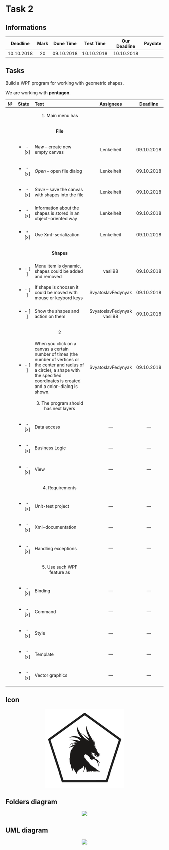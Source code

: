 # Task 2

## Informations

| Deadline |Mark|Done Time |Test Time |Our Deadline|Paydate|
|:--------:|:--:|:--------:|:--------:|:----------:|:-----:|
|10.10.2018| 20 |09.10.2018|10.10.2018| 10.10.2018 |       |


## Tasks
Build a WPF program for working with geometric shapes.

We are working with **pentagon**.

|№|          State         |                            Text                                           |   Assignees  |  Deadline  |
|-|:----------------------:|:--------------------------------------------------------------------------|:------------:|:----------:|
| |                        | <p align="center">   1. Main menu has    </p>                             |              |            |
| |                        | <p align="center"> **File** </p>                                          |              |            |
| |<ul><li>- [x] </li></ul>| *New* – create new empty canvas                                           |  Lenkelheit  | 09.10.2018 |
| |<ul><li>- [x] </li></ul>| *Open* – open file dialog                                                 |  Lenkelheit  | 09.10.2018 |
| |<ul><li>- [x] </li></ul>| *Save* – save the canvas with shapes into the file                        |  Lenkelheit  | 09.10.2018 |
| |<ul><li>- [x] </li></ul>| Information about the shapes is stored in an object-oriented way          |  Lenkelheit  | 09.10.2018 |
| |<ul><li>- [x] </li></ul>| Use Xml-serialization                                                     |  Lenkelheit  | 09.10.2018 |
| |                        | <p align="center">**Shapes** </p>                                         |              |            |
| |<ul><li>- [ ] </li></ul>|   Menu item is dynamic, shapes could be added and removed                 |   vasil98    | 09.10.2018 |
| |<ul><li>- [ ] </li></ul>|   If shape is choosen it could be moved with mouse or keybord keys      |SvyatoslavFedynyak|09.10.2018|
| |<ul><li>- [ ] </li></ul>|   Show the shapes and action on them                         |SvyatoslavFedynyak<br>vasil98|09.10.2018|
| |                        | <p align="center">    2       </p>                                        |              |            |
| |<ul><li>- [ ] </li></ul>| When you click on a canvas a certain number of times (the number of vertices or the center and radius of a circle), a shape with the specified coordinates is created and a color-dialog is shown.              |SvyatoslavFedynyak|09.10.2018|
| |                        | <p align="center"> 3. The program should has next layers </p>             |              |            |
| |<ul><li>- [x] </li></ul>| Data access                                                               |      —       |      —     |
| |<ul><li>- [x] </li></ul>| Business Logic                                                            |      —       |      —     |
| |<ul><li>- [x] </li></ul>| View                                                                      |      —       |      —     |
| |                        | <p align="center"> 4. Requirements </p>                                   |              |            |
| |<ul><li>- [x] </li></ul>| Unit-test project                                                         |      —       |      —     |
| |<ul><li>- [x] </li></ul>| Xml-documentation                                                         |      —       |      —     |
| |<ul><li>- [x] </li></ul>| Handling exceptions                                                       |      —       |      —     |
| |                        |  <p align="center"> 5. Use such WPF feature as </p>                       |              |            |
| |<ul><li>- [x] </li></ul>| Binding                                                                   |      —       |      —     |
| |<ul><li>- [x] </li></ul>| Command                                                                   |      —       |      —     |
| |<ul><li>- [x] </li></ul>| Style                                                                     |      —       |      —     |
| |<ul><li>- [x] </li></ul>| Template                                                                  |      —       |      —     |
| |<ul><li>- [x] </li></ul>| Vector graphics                                                           |      —       |      —     |

## Icon

<p align="center">
  <img src="/Images/Task2/ico.png">
</p>

## Folders diagram

<p align="center">
  <img src="/Images/Task2/files.png">
</p>

## UML diagram

<p align="center">
  <img src="/Images/Task2/uml.png">
</p>
 
